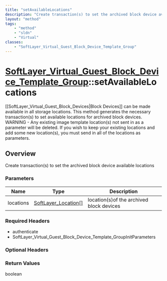 ```yaml
---
title: "setAvailableLocations"
description: "Create transaction(s) to set the archived block device available locations"
layout: "method"
tags:
    - "method"
    - "sldn"
    - "Virtual"
classes:
    - "SoftLayer_Virtual_Guest_Block_Device_Template_Group"
---
```

# [SoftLayer_Virtual_Guest_Block_Device_Template_Group](/reference/services/SoftLayer_Virtual_Guest_Block_Device_Template_Group)::setAvailableLocations

[[SoftLayer_Virtual_Guest_Block_Devices|Block Devices]] can be made available in all storage locations. This method generates the necessary transaction(s) to set available locations for archived block devices. WARNING - Any existing image template location(s) not sent in as a parameter will be deleted.  If you wish to keep your existing locations and add some new location(s), you must send in all of the locations as parameters. 


## Overview 
Create transaction(s) to set the archived block device available locations

### Parameters 
|Name | Type | Description |
| --- | --- | --- |
|locations| <a href='/reference/datatypes/SoftLayer_Location'>SoftLayer_Location[] </a>| location(s)of the archived block devices|


### Required Headers
* authenticate
* SoftLayer_Virtual_Guest_Block_Device_Template_GroupInitParameters

### Optional Headers

### Return Values
boolean

